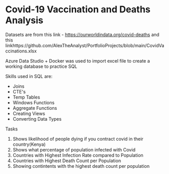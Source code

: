 # Covid-19 Vaccination and Deaths Analysis
Datasets are from this link - https://ourworldindata.org/covid-deaths  and this linkhttps://github.com/AlexTheAnalyst/PortfolioProjects/blob/main/CovidVaccinations.xlsx 

Azure Data Studio + Docker was used to import excel file to create a working database to practice SQL

Skills used in SQL are:
* Joins
* CTE's
* Temp Tables
* Windows Functions
* Aggregate Functions
* Creating Views
* Converting Data Types

Tasks
1. Shows likelihood of people dying if you contract covid in their country(Kenya)
2. Shows what percentage of population infected with Covid 
3. Countries with Highest Infection Rate compared to Population
4. Countries with Highest Death Count per Population
5. Showing contintents with the highest death count per population